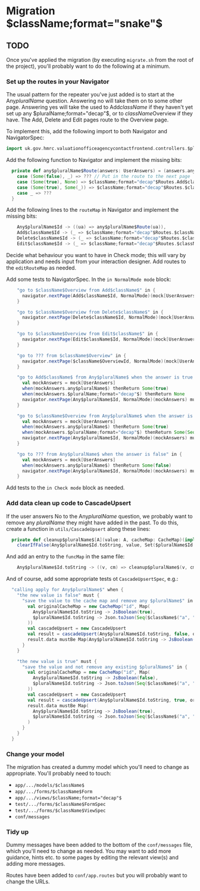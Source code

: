 # Migration $className;format="snake"$

## TODO

Once you've applied the migration (by executing `migrate.sh` from the root of the project),
you'll probably want to do the following at a minimum.

### Set up the routes in your Navigator

The usual pattern for the repeater you've just added is to start at the Any$pluralName$ question.  Answering no
will take them on to some other page.  Answering yes will take the used to Add$className$ if they haven't yet set
up any $pluralName;format="decap"$, or to $className$Overview if they have.  The Add, Delete and Edit pages
route to the Overview page.

To implement this, add the following import to both Navigator and NavigatorSpec:

``` scala
import uk.gov.hmrc.valuationofficeagencycontactfrontend.controllers.$pluralName;format="lower"$.{routes => $className;format="decap"$Routes}
```

Add the following function to Navigator and implement the missing bits:

``` scala
  private def any$pluralName$Route(answers: UserAnswers) = (answers.any$pluralName$, answers.$pluralName;format="decap"$) match {
    case (Some(false), _) => ??? // Put in the route to the next page
    case (Some(true), None) => $className;format="decap"$Routes.Add$className$Controller.onPageLoad(NormalMode)
    case (Some(true), Some(_)) => $className;format="decap"$Routes.$className$OverviewController.onPageLoad(NormalMode)
    case _ => ???
  }
```

Add the following lines to the `routeMap` in Navigator and implement the missing bits:

``` scala
    Any$pluralName$Id -> ((ua) => any$pluralName$Route(ua)),
    Add$className$Id -> (_ => $className;format="decap"$Routes.$className$OverviewController.onPageLoad(NormalMode)),
    Delete$className$Id -> (_ => $className;format="decap"$Routes.$className$OverviewController.onPageLoad(NormalMode)),
    Edit$className$Id -> (_ => $className;format="decap"$Routes.$className$OverviewController.onPageLoad(NormalMode))
```

Decide what behaviour you want to have in Check mode; this will vary by application and needs input from your interaction designer.
Add routes to the `editRouteMap` as needed.
 
Add some tests to NavigatorSpec.  In the `in NormalMode mode` block:

``` scala
    "go to $className$Overview from Add$className$" in {
      navigator.nextPage(Add$className$Id, NormalMode)(mock[UserAnswers]) mustBe $className;format="decap"$Routes.$className$OverviewController.onPageLoad(NormalMode)
    }

    "go to $className$Overview from Delete$className$" in {
      navigator.nextPage(Delete$className$Id, NormalMode)(mock[UserAnswers]) mustBe $className;format="decap"$Routes.$className$OverviewController.onPageLoad(NormalMode)
    }

    "go to $className$Overview from Edit$className$" in {
      navigator.nextPage(Edit$className$Id, NormalMode)(mock[UserAnswers]) mustBe $className;format="decap"$Routes.$className$OverviewController.onPageLoad(NormalMode)
    }

    "go to ??? from $className$Overview" in {
      navigator.nextPage($className$OverviewId, NormalMode)(mock[UserAnswers]) mustBe ???
    }

    "go to Add$className$ from Any$pluralName$ when the answer is true and no $pluralName;format="decap"$ exist already" in {
      val mockAnswers = mock[UserAnswers]
      when(mockAnswers.any$pluralName$) thenReturn Some(true)
      when(mockAnswers.$pluralName;format="decap"$) thenReturn None
      navigator.nextPage(Any$pluralName$Id, NormalMode)(mockAnswers) mustBe $className;format="decap"$Routes.Add$className$Controller.onPageLoad(NormalMode)
    }

    "go to $className$Overview from Any$pluralName$ when the answer is true and a $className;format="decap"$ exists already" in {
      val mockAnswers = mock[UserAnswers]
      when(mockAnswers.any$pluralName$) thenReturn Some(true)
      when(mockAnswers.$pluralName;format="decap"$) thenReturn Some(Seq($className$("a", "b")))
      navigator.nextPage(Any$pluralName$Id, NormalMode)(mockAnswers) mustBe $className;format="decap"$Routes.$className$OverviewController.onPageLoad(NormalMode)
    }

    "go to ??? from Any$pluralName$ when the answer is false" in {
      val mockAnswers = mock[UserAnswers]
      when(mockAnswers.any$pluralName$) thenReturn Some(false)
      navigator.nextPage(Any$pluralName$Id, NormalMode)(mockAnswers) mustBe ???
    }
```

Add tests to the `in Check mode` block as needed.

### Add data clean up code to CascadeUpsert

If the user answers No to the Any$pluralName$ question, we probably want to remove any $pluralName$ they might have added in the past.
To do this, create a function in `utils/CascadeUpsert` along these lines:

``` scala
  private def cleanup$pluralName$[A](value: A, cacheMap: CacheMap)(implicit fmt: Format[A]): CacheMap =
    clearIfFalse(Any$pluralName$Id.toString, value, Set($pluralName$Id.toString), cacheMap)
```

And add an entry to the `funcMap` in the same file:

``` scala
    Any$pluralName$Id.toString -> ((v, cm) => cleanup$pluralName$(v, cm))
```

And of course, add some appropriate tests ot `CascadeUpsertSpec`, e.g.:

``` scala
  "calling apply for Any$pluralName$" when {
    "the new value is false" must {
      "save the value to the cache map and remove any $pluralName$" in {
        val originalCacheMap = new CacheMap("id", Map(
          Any$pluralName$Id.toString -> JsBoolean(true),
          $pluralName$Id.toString -> Json.toJson(Seq($className$("a", "b")))
        ))
        val cascadeUpsert = new CascadeUpsert
        val result = cascadeUpsert(Any$pluralName$Id.toString, false, originalCacheMap)
        result.data mustBe Map(Any$pluralName$Id.toString -> JsBoolean(false))
      }
    }

    "the new value is true" must {
      "save the value and not remove any existing $pluralName$" in {
        val originalCacheMap = new CacheMap("id", Map(
          Any$pluralName$Id.toString -> JsBoolean(false),
          $pluralName$Id.toString -> Json.toJson(Seq($className$("a", "b")))
        ))
        val cascadeUpsert = new CascadeUpsert
        val result = cascadeUpsert(Any$pluralName$Id.toString, true, originalCacheMap)
        result.data mustBe Map(
          Any$pluralName$Id.toString -> JsBoolean(true),
          $pluralName$Id.toString -> Json.toJson(Seq($className$("a", "b")))
        )
      }
    }
  }
```

### Change your model

The migration has created a dummy model which you'll need to change as appropriate.  You'll probably need to touch:

*  `app/.../models/$className$`
*  `app/.../forms/$className$Form`
*  `app/.../views/$className;format="decap"$`
*  `test/.../forms/$className$FormSpec`
*  `test/.../forms/$className$ViewSpec`
*  `conf/messages`

### Tidy up

Dummy messages have been added to the bottom of the `conf/messages` file, which you'll need to change as needed.
You may want to add more guidance, hints etc. to some pages by editing the relevant view(s) and adding more messages.

Routes have been added to `conf/app.routes` but you will probably want to change the URLs.

